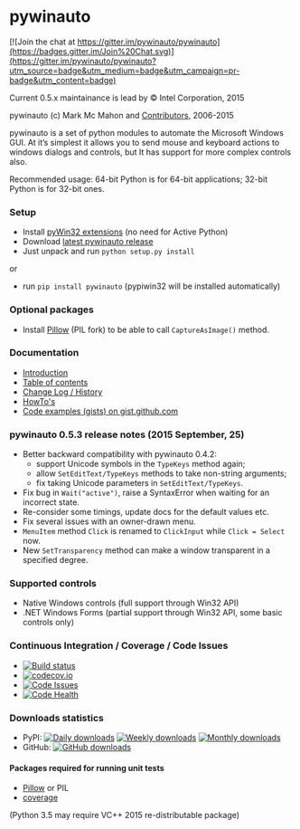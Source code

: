 pywinauto
============

[![Join the chat at https://gitter.im/pywinauto/pywinauto](https://badges.gitter.im/Join%20Chat.svg)](https://gitter.im/pywinauto/pywinauto?utm_source=badge&utm_medium=badge&utm_campaign=pr-badge&utm_content=badge)

Current 0.5.x maintainance is lead by © Intel Corporation, 2015

pywinauto (c) Mark Mc Mahon and [Contributors](https://github.com/pywinauto/pywinauto/graphs/contributors), 2006-2015

pywinauto is a set of python modules to automate the Microsoft Windows GUI. 
At it’s simplest it allows you to send mouse and keyboard actions to windows 
dialogs and controls, but It has support for more complex controls also.

Recommended usage: 64-bit Python is for 64-bit applications; 32-bit Python is for 32-bit ones.

### Setup
* Install [pyWin32 extensions](http://sourceforge.net/projects/pywin32/files/pywin32/) (no need for Active Python)
* Download [latest pywinauto release](https://github.com/pywinauto/pywinauto/releases/download/0.5.3/pywinauto-0.5.3.zip)
* Just unpack and run `python setup.py install`

or

* run `pip install pywinauto` (pypiwin32 will be installed automatically)

### Optional packages
* Install [Pillow](https://pypi.python.org/pypi/Pillow) (PIL fork) to be able to call `CaptureAsImage()` method.

### Documentation
* [Introduction](http://pywinauto.github.io/docs/)
* [Table of contents](http://pywinauto.github.io/docs/contents.html)
* [Change Log / History](http://pywinauto.github.io/docs/HISTORY.html)
* [HowTo's](http://pywinauto.github.io/docs/HowTo.html)
* [Code examples (gists) on gist.github.com](https://gist.github.com/vasily-v-ryabov)

### pywinauto 0.5.3 release notes (2015 September, 25)
 * Better backward compatibility with pywinauto 0.4.2:
   - support Unicode symbols in the `TypeKeys` method again;
   - allow `SetEditText/TypeKeys` methods to take non-string arguments;
   - fix taking Unicode parameters in `SetEditText/TypeKeys`.
 * Fix bug in `Wait("active")`, raise a SyntaxError when waiting for an incorrect state.
 * Re-consider some timings, update docs for the default values etc.
 * Fix several issues with an owner-drawn menu.
 * `MenuItem` method `Click` is renamed to `ClickInput` while `Click = Select` now.
 * New `SetTransparency` method can make a window transparent in a specified degree.

### Supported controls
* Native Windows controls (full support through Win32 API)
* .NET Windows Forms (partial support through Win32 API, some basic controls only)

### Continuous Integration / Coverage / Code Issues
* [![Build status](https://ci.appveyor.com/api/projects/status/github/pywinauto/pywinauto?svg=true&passingText=unit%20tests%20-%20OK&pendingText=unit%20tests%20-%20running&failingText=unit%20tests%20-%20fail)](https://ci.appveyor.com/project/pywinauto/pywinauto)
* [![codecov.io](http://codecov.io/github/pywinauto/pywinauto/coverage.svg?branch=master)](http://codecov.io/github/pywinauto/pywinauto?branch=master)
* [![Code Issues](http://www.quantifiedcode.com/api/v1/project/9d5d994af16f46a28961f01dfc63091d/badge.svg)](https://www.quantifiedcode.com/app/project/gh:pywinauto:pywinauto)
* [![Code Health](https://landscape.io/github/pywinauto/pywinauto/master/landscape.svg?style=flat)](https://landscape.io/github/pywinauto/pywinauto/master)

### Downloads statistics
* PyPI: [![Daily downloads](https://img.shields.io/pypi/dd/pywinauto.svg)](https://pypi.python.org/pypi/pywinauto) [![Weekly downloads](https://img.shields.io/pypi/dw/pywinauto.svg)](https://pypi.python.org/pypi/pywinauto) [![Monthly downloads](https://img.shields.io/pypi/dm/pywinauto.svg)](https://pypi.python.org/pypi/pywinauto)
* GitHub: [![GitHub downloads](https://img.shields.io/github/downloads/pywinauto/pywinauto/0.5.3/pywinauto-0.5.3.zip.svg)](https://github.com/pywinauto/pywinauto/releases/download/0.5.3/pywinauto-0.5.3.zip)

#### Packages required for running unit tests
* [Pillow](https://pypi.python.org/pypi/Pillow) or PIL
* [coverage](https://pypi.python.org/pypi/coverage)

(Python 3.5 may require VC++ 2015 re-distributable package)
